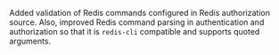 Added validation of Redis commands configured in Redis authorization source.
Also, improved Redis command parsing in authentication and authorization
so that it is `redis-cli` compatible and supports quoted arguments.
